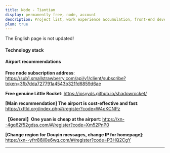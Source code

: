 ```yaml
---
title: Node - Tiantian
display: permanently free, node, account
description: Project list, work experience accumulation, front-end development experience sharing
plum: true
---
```


<Company
title="Tiantian iOS Navigation"
link="https://iosyyds.net/"
imageSrc="https://gw.alipayobjects.com/os/q/cms/images/liimnli4/de983eb5-3913-4689-b445-82728a5bfbe6_w216_h178.png"
timeRange="March 2024 - Present" />

The English page is not updated!

#### Technology stack

<TechStack :techStack='[
   {icon:"i-ion-logo-react",name:"React"},
   {icon:"i-ph-file-ts-light",name:"TypeScript"},
   {icon:"i-material-symbols-light-humidity-mid",name:"Umi"},
   {icon:"i-devicon-plain-playwright",name:"Playwright"},
]'/>

#### Airport recommendations

**Free node subscription address**:
https://sub1.smallstrawberry.com/api/v1/client/subscribe?token=3fb7dda727791a4543b321fd6859d6ae

**Free genuine Little Rocket**:
https://iosyyds.github.io/shadowrocket/

**[Main recommendation] The airport is cost-effective and fast**:
https://xftld.org/index.php#/register?code=W4oKCNPz

**【General】One yuan is cheap at the airport**:
https://xn--4gq62f52gdss.com/#/register?code=Xm52PnP0

**[Change region for Douyin messages, change IP for homepage]**:
https://xn--yfrr86jl0e6wq.com/#/register?code=P3HQ2CgY

<hr/>